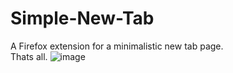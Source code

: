 # Simple-New-Tab
A Firefox extension for a minimalistic new tab page.<br>
Thats all.
![image](https://user-images.githubusercontent.com/61917048/133905721-b16cd510-89d0-4a4c-95dd-bf5a5b94d9aa.png)
